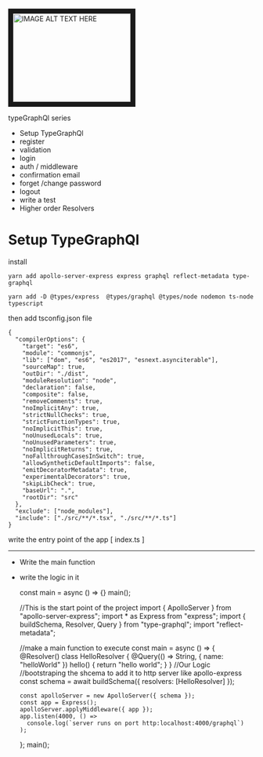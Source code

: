 <a href="https://www.youtube.com/playlist?list=PLN3n1USn4xlma1bBu3Tloe4NyYn9Ko8Gs" target="_blank"><img src="https://i.ytimg.com/vi/8yZImm2A1KE/hqdefault.jpg?sqp=-oaymwEXCNACELwBSFryq4qpAwkIARUAAIhCGAE=&rs=AOn4CLChbDje4oU1aSIeQEiyOGfDPF5XAA" 
alt="IMAGE ALT TEXT HERE" width="240" height="180" border="10" /></a>


typeGraphQl series

- Setup TypeGraphQl
- register
- validation
- login
- auth / middleware
- confirmation email
- forget /change password
- logout
- write a test
- Higher order Resolvers

# Setup TypeGraphQl

install

    yarn add apollo-server-express express graphql reflect-metadata type-graphql

    yarn add -D @types/express  @types/graphql @types/node nodemon ts-node typescript

then add tsconfig.json file

    {
      "compilerOptions": {
        "target": "es6",
        "module": "commonjs",
        "lib": ["dom", "es6", "es2017", "esnext.asynciterable"],
        "sourceMap": true,
        "outDir": "./dist",
        "moduleResolution": "node",
        "declaration": false,
        "composite": false,
        "removeComments": true,
        "noImplicitAny": true,
        "strictNullChecks": true,
        "strictFunctionTypes": true,
        "noImplicitThis": true,
        "noUnusedLocals": true,
        "noUnusedParameters": true,
        "noImplicitReturns": true,
        "noFallthroughCasesInSwitch": true,
        "allowSyntheticDefaultImports": false,
        "emitDecoratorMetadata": true,
        "experimentalDecorators": true,
        "skipLibCheck": true,
        "baseUrl": ".",
        "rootDir": "src"
      },
      "exclude": ["node_modules"],
      "include": ["./src/**/*.tsx", "./src/**/*.ts"]
    }

write the entry point of the app [ index.ts ]

---

- Write the main function
- write the logic in it

  const main = async () => {}
  main();

  //This is the start point of the project
  import { ApolloServer } from "apollo-server-express";
  import \* as Express from "express";
  import { buildSchema, Resolver, Query } from "type-graphql";
  import "reflect-metadata";

  //make a main function to execute
  const main = async () => {
  @Resolver()
  class HelloResolver {
  @Query(() => String, { name: "helloWorld" })
  hello() {
  return "hello world";
  }
  }
  //Our Logic
  //bootstraping the shcema to add it to http server like apollo-express
  const schema = await buildSchema({
  resolvers: [HelloResolver]
  });

      const apolloServer = new ApolloServer({ schema });
      const app = Express();
      apolloServer.applyMiddleware({ app });
      app.listen(4000, () =>
        console.log(`server runs on port http:localhost:4000/graphql`)
      );

  };
  main();
